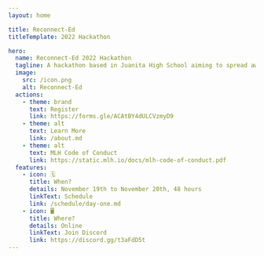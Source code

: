 ```yaml
---
layout: home

title: Reconnect-Ed
titleTemplate: 2022 Hackathon

hero:
  name: Reconnect-Ed 2022 Hackathon
  tagline: A hackathon based in Juanita High School aiming to spread awareness of mental health, neuro divergency and their respective resources.
  image:
    src: /icon.png
    alt: Reconnect-Ed
  actions:
    - theme: brand
      text: Register
      link: https://forms.gle/ACAtBY4dULCVzmyD9
    - theme: alt
      text: Learn More
      link: /about.md
    - theme: alt
      text: MLH Code of Conduct
      link: https://static.mlh.io/docs/mlh-code-of-conduct.pdf
  features:
    - icon: 🗓️
      title: When?
      details: November 19th to November 20th, 48 hours
      linkText: Schedule
      link: /schedule/day-one.md
    - icon: 🖥️
      title: Where?
      details: Online
      linkText: Join Discord
      link: https://discord.gg/t3aFdD5t
---
```

